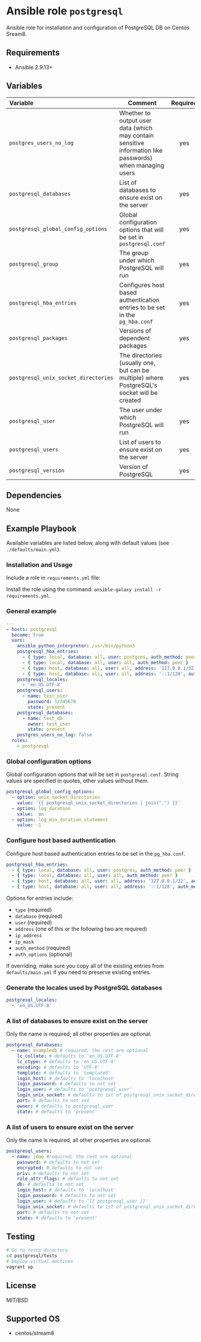 # Ansible role `postgresql`

Ansible role for installation and configuration of PostgreSQL DB on Centos Sream8.

## Requirements

* Ansible 2.9.13+

## Variables

| Variable                             | Comment                                                                                                  | Required | Example/Default       |
|:-------------------------------------|----------------------------------------------------------------------------------------------------------|:--------:|-----------------------|
| `postgres_users_no_log`              | Whether to output user data (which may contain sensitive information like passwords) when managing users | yes      | `true`                |
| `postgresql_databases`               | List of databases to ensure exist on the server                                                          | yes      | See example below     |
| `postgresql_global_config_options`   | Global configuration options that will be set in `postgresql.conf`                                       | yes      | See example below     |
| `postgresql_group`                   | The group under which PostgreSQL will run                                                                | yes      | `postgres`            |
| `postgresql_hba_entries`             | Configures host based authentication entries to be set in the `pg_hba.conf`                              | yes      | See example below     |
| `postgresql_packages`                | Versions of dependent packages                                                                           | yes      | See example below     |
| `postgresql_unix_socket_directories` | The directories (usually one, but can be multiple) where PostgreSQL's socket will be created             | yes      | `/var/run/postgresql` |
| `postgresql_user`                    | The user under which PostgreSQL will run                                                                 | yes      | `postgres`            |
| `postgresql_users`                   | List of users to ensure exist on the server                                                              | yes      | See example below     |
| `postgresql_version`                 | Version of PostgreSQL                                                                                    | yes      | See example below     |

## Dependencies

None

## Example Playbook

Available variables are listed below, along with default values (see `./defaults/main.yml`).

### Installation and Usage

Include a role in `requirements.yml` file:

Install the role using the command: `ansible-galaxy install -r requirements.yml`.

### General example


```YAML
---
- hosts: postgresql
  become: true
  vars:
    ansible_python_interpreter: /usr/bin/python3
    postgresql_hba_entries:
      - { type: local, database: all, user: postgres, auth_method: peer }
      - { type: local, database: all, user: all, auth_method: peer }
      - { type: host, database: all, user: all, address: '127.0.0.1/32', auth_method: md5 }
      - { type: host, database: all, user: all, address: '::1/128', auth_method: md5 }
    postgresql_locales:
      - 'en_US.UTF-8'
    postgresql_users:
      - name: test_user
        password: 12345678
        state: present
    postgresql_databases:
      - name: test_db
        owner: test_user
        state: present
    postgres_users_no_log: false
  roles:
    - postgresql

```

### Global configuration options

Global configuration options that will be set in `postgresql.conf`. String values are specified in quotes, other values without them.

```YAML
postgresql_global_config_options:
  - option: unix_socket_directories
    value: '{{ postgresql_unix_socket_directories | join(",") }}'
  - option: log_duration
    value:  on
  - option: log_min_duration_statement
    value: -1
```

### Configure host based authentication

Configure host based authentication entries to be set in the `pg_hba.conf`.

```YAML
postgresql_hba_entries:
  - { type: local, database: all, user: postgres, auth_method: peer }
  - { type: local, database: all, user: all, auth_method: peer }
  - { type: host, database: all, user: all, address: '127.0.0.1/32', auth_method: md5 }
  - { type: host, database: all, user: all, address: '::1/128', auth_method: md5 }
```

Options for entries include:

* `type` (required)
* `database` (required)
* `user` (required)
* `address` (one of this or the following two are required)
* `ip_address`
* `ip_mask`
* `auth_method` (required)
* `auth_options` (optional)

If overriding, make sure you copy all of the existing entries from `defaults/main.yml` if you need to preserve existing entries.

### Generate the locales used by PostgreSQL databases

```YAML
postgresql_locales:
  - 'en_US.UTF-8'
```

### A list of databases to ensure exist on the server

Only the name is required; all other properties are optional.

```YAML
postgresql_databases:
  - name: exampledb # required; the rest are optional
    lc_collate: # defaults to 'en_US.UTF-8'
    lc_ctype: # defaults to 'en_US.UTF-8'
    encoding: # defaults to 'UTF-8'
    template: # defaults to 'template0'
    login_host: # defaults to 'localhost'
    login_password: # defaults to not set
    login_user: # defaults to 'postgresql_user'
    login_unix_socket: # defaults to 1st of postgresql_unix_socket_directories
    port: # defaults to not set
    owner: # defaults to postgresql_user
    state: # defaults to 'present'
```

### A list of users to ensure exist on the server

Only the name is required, all other properties are optional.

```YAML
postgresql_users:
  - name: jdoe #required; the rest are optional
    password: # defaults to not set
    encrypted: # defaults to not set
    priv: # defaults to not set
    role_attr_flags: # defaults to not set
    db: # defaults to not set
    login_host: # defaults to 'localhost'
    login_password: # defaults to not set
    login_user: # defaults to '{{ postgresql_user }}'
    login_unix_socket: # defaults to 1st of postgresql_unix_socket_directories
    port: # defaults to not set
    state: # defaults to 'present'
```

## Testing

```Bash
# Go to tests directory
cd postgresql/tests
# Deploy virtual machines
vagrant up
```

## License

MIT/BSD

## Supported OS

* centos/stream8

